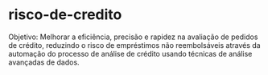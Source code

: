 # risco-de-credito
Objetivo: Melhorar a eficiência, precisão e rapidez na avaliação de pedidos de crédito, reduzindo o risco de empréstimos não reembolsáveis através da automação do processo de análise de crédito usando técnicas de análise avançadas de dados.
